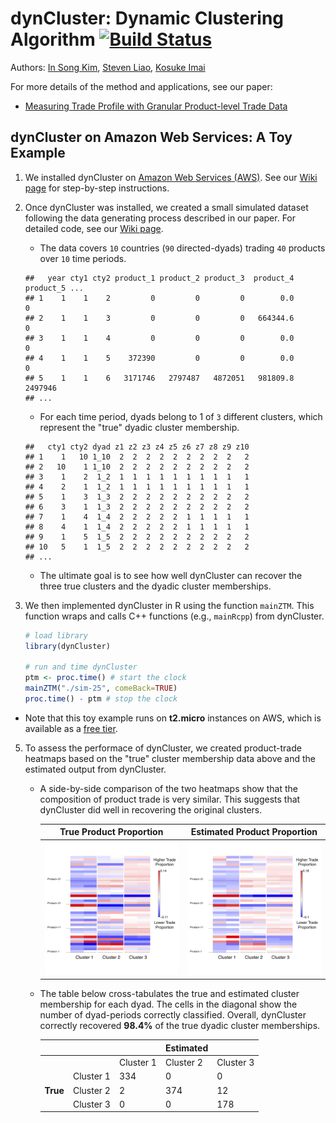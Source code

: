 # dynCluster: Dynamic Clustering Algorithm [![Build Status](https://travis-ci.org/kosukeimai/dynCluster.svg?branch=master)](https://travis-ci.org/kosukeimai/dynCluster)

Authors: [In Song Kim](http://web.mit.edu/insong/www/index.html), [Steven Liao](https://www.stevenliao.org/), [Kosuke Imai](http://imai.princeton.edu/)

For more details of the method and applications, see our paper:

+ [Measuring Trade Profile with Granular Product-level Trade Data](https://www.stevenliao.org/uploads/2/5/6/9/25699716/bigtrade.pdf)

## dynCluster on Amazon Web Services: A Toy Example
1. We installed dynCluster on [Amazon Web Services (AWS)](https://aws.amazon.com/). See our [Wiki page](https://github.com/kosukeimai/dynCluster/wiki/How-to-install-dynCluster-on-AWS) for step-by-step instructions.

2. Once dynCluster was installed, we created a small simulated dataset following the data generating process described in our paper. For detailed code, see our [Wiki page](https://github.com/kosukeimai/dynCluster/wiki/How-to-run-dynCluster-on-AWS).

    + The data covers `10` countries (`90` directed-dyads) trading `40` products over `10` time periods.
    ```
    ##   year cty1 cty2 product_1 product_2 product_3  product_4 product_5 ...
    ## 1    1    1    2         0         0         0        0.0         0     
    ## 2    1    1    3         0         0         0   664344.6         0  
    ## 3    1    1    4         0         0         0        0.0         0  
    ## 4    1    1    5    372390         0         0        0.0         0  
    ## 5    1    1    6   3171746   2797487   4872051   981809.8   2497946 
    ## ...
    ```

    + For each time period, dyads belong to 1 of `3` different clusters, which represent the "true" dyadic cluster membership.
    ```
    ##   cty1 cty2 dyad z1 z2 z3 z4 z5 z6 z7 z8 z9 z10
    ## 1    1   10 1_10  2  2  2  2  2  2  2  2  2   2
    ## 2   10    1 1_10  2  2  2  2  2  2  2  2  2   2
    ## 3    1    2  1_2  1  1  1  1  1  1  1  1  1   1
    ## 4    2    1  1_2  1  1  1  1  1  1  1  1  1   1
    ## 5    1    3  1_3  2  2  2  2  2  2  2  2  2   2
    ## 6    3    1  1_3  2  2  2  2  2  2  2  2  2   2
    ## 7    1    4  1_4  2  2  2  2  2  1  1  1  1   1
    ## 8    4    1  1_4  2  2  2  2  2  1  1  1  1   1
    ## 9    1    5  1_5  2  2  2  2  2  2  2  2  2   2
    ## 10   5    1  1_5  2  2  2  2  2  2  2  2  2   2
    ## ...
    ```

    + The ultimate goal is to see how well dynCluster can recover the three true clusters and the dyadic cluster memberships.

3. We then implemented dynCluster in R using the function `mainZTM`. This function wraps and calls C++ functions (e.g., `mainRcpp`) from dynCluster.
    ```R
    # load library
    library(dynCluster)
        
    # run and time dynCluster
    ptm <- proc.time() # start the clock
    mainZTM("./sim-25", comeBack=TRUE)
    proc.time() - ptm # stop the clock
    ```
  + Note that this toy example runs on **t2.micro** instances on AWS, which is available as a [free tier](https://aws.amazon.com/free/).

5. To assess the performace of dynCluster, we created product-trade heatmaps based on the "true" cluster membership data above and the estimated output from dynCluster. 

    + A side-by-side comparison of the two heatmaps show that the composition of product trade is very similar. This suggests that dynCluster did well in recovering the original clusters.

        True Product Proportion             |  Estimated Product Proportion
        :-------------------------:|:-------------------------:
        ![](images/TF_heatmap_demeaned_truth.png)  |  ![Estimated](images/TF_heatmap_demeaned_est.png)

    + The table below cross-tabulates the true and estimated cluster membership for each dyad. The cells in the diagonal show the number of dyad-periods correctly classified. Overall, dynCluster correctly recovered **98.4%** of the true dyadic cluster memberships.

        |          |           |             | **Estimated**     |             |
        |----------|-----------|-------------|-------------------|-------------|
        |          |           | Cluster 1   | Cluster 2         | Cluster 3   |
        |          | Cluster 1 | 334         | 0                 | 0           |
        | **True** | Cluster 2 | 2           | 374               | 12          |
        |          | Cluster 3 | 0           | 0                 | 178         |
    
